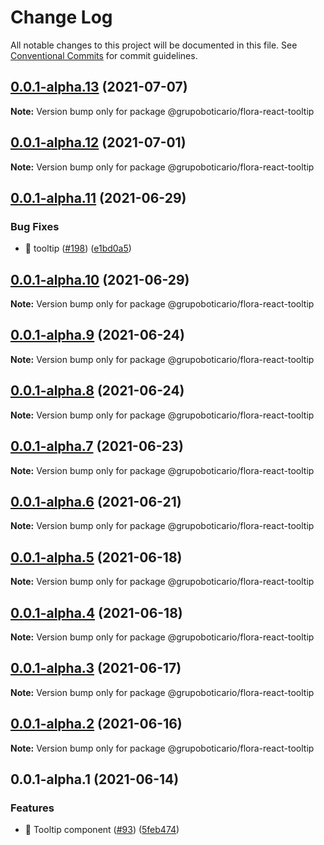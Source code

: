 # Change Log

All notable changes to this project will be documented in this file.
See [Conventional Commits](https://conventionalcommits.org) for commit guidelines.

## [0.0.1-alpha.13](https://github.com/grupoboticario/flora/compare/@grupoboticario/flora-react-tooltip@0.0.1-alpha.12...@grupoboticario/flora-react-tooltip@0.0.1-alpha.13) (2021-07-07)

**Note:** Version bump only for package @grupoboticario/flora-react-tooltip





## [0.0.1-alpha.12](https://github.com/grupoboticario/flora/compare/@grupoboticario/flora-react-tooltip@0.0.1-alpha.11...@grupoboticario/flora-react-tooltip@0.0.1-alpha.12) (2021-07-01)

**Note:** Version bump only for package @grupoboticario/flora-react-tooltip





## [0.0.1-alpha.11](https://github.com/grupoboticario/flora/compare/@grupoboticario/flora-react-tooltip@0.0.1-alpha.10...@grupoboticario/flora-react-tooltip@0.0.1-alpha.11) (2021-06-29)


### Bug Fixes

* 🐛 tooltip ([#198](https://github.com/grupoboticario/flora/issues/198)) ([e1bd0a5](https://github.com/grupoboticario/flora/commit/e1bd0a57f9dd48995dd1497d76d5b96971279d4d))





## [0.0.1-alpha.10](https://github.com/grupoboticario/flora/compare/@grupoboticario/flora-react-tooltip@0.0.1-alpha.9...@grupoboticario/flora-react-tooltip@0.0.1-alpha.10) (2021-06-29)

**Note:** Version bump only for package @grupoboticario/flora-react-tooltip





## [0.0.1-alpha.9](https://github.com/grupoboticario/flora/compare/@grupoboticario/flora-react-tooltip@0.0.1-alpha.8...@grupoboticario/flora-react-tooltip@0.0.1-alpha.9) (2021-06-24)

**Note:** Version bump only for package @grupoboticario/flora-react-tooltip





## [0.0.1-alpha.8](https://github.com/grupoboticario/flora/compare/@grupoboticario/flora-react-tooltip@0.0.1-alpha.7...@grupoboticario/flora-react-tooltip@0.0.1-alpha.8) (2021-06-24)

**Note:** Version bump only for package @grupoboticario/flora-react-tooltip





## [0.0.1-alpha.7](https://github.com/grupoboticario/flora/compare/@grupoboticario/flora-react-tooltip@0.0.1-alpha.6...@grupoboticario/flora-react-tooltip@0.0.1-alpha.7) (2021-06-23)

**Note:** Version bump only for package @grupoboticario/flora-react-tooltip





## [0.0.1-alpha.6](https://github.com/grupoboticario/flora/compare/@grupoboticario/flora-react-tooltip@0.0.1-alpha.5...@grupoboticario/flora-react-tooltip@0.0.1-alpha.6) (2021-06-21)

**Note:** Version bump only for package @grupoboticario/flora-react-tooltip





## [0.0.1-alpha.5](https://github.com/grupoboticario/flora/compare/@grupoboticario/flora-react-tooltip@0.0.1-alpha.4...@grupoboticario/flora-react-tooltip@0.0.1-alpha.5) (2021-06-18)

**Note:** Version bump only for package @grupoboticario/flora-react-tooltip





## [0.0.1-alpha.4](https://github.com/grupoboticario/flora/compare/@grupoboticario/flora-react-tooltip@0.0.1-alpha.3...@grupoboticario/flora-react-tooltip@0.0.1-alpha.4) (2021-06-18)

**Note:** Version bump only for package @grupoboticario/flora-react-tooltip





## [0.0.1-alpha.3](https://github.com/grupoboticario/flora/compare/@grupoboticario/flora-react-tooltip@0.0.1-alpha.2...@grupoboticario/flora-react-tooltip@0.0.1-alpha.3) (2021-06-17)

**Note:** Version bump only for package @grupoboticario/flora-react-tooltip





## [0.0.1-alpha.2](https://github.com/grupoboticario/flora/compare/@grupoboticario/flora-react-tooltip@0.0.1-alpha.1...@grupoboticario/flora-react-tooltip@0.0.1-alpha.2) (2021-06-16)

**Note:** Version bump only for package @grupoboticario/flora-react-tooltip





## 0.0.1-alpha.1 (2021-06-14)


### Features

* 🎸 Tooltip component ([#93](https://github.com/grupoboticario/flora/issues/93)) ([5feb474](https://github.com/grupoboticario/flora/commit/5feb4748306035dd13b7bb28fccbd2f8b04e6f00))
